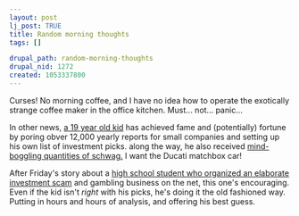 ```yaml
--- 
layout: post
lj_post: TRUE
title: Random morning thoughts
tags: []

drupal_path: random-morning-thoughts
drupal_nid: 1272
created: 1053337800
---
```

Curses! No morning coffee, and I have no idea how to operate the exotically strange coffee maker in the office kitchen. Must... not... panic...

In other news, <a href="http://lahiji.com/">a 19 year old kid</a> has achieved fame and (potentially) fortune by poring obver 12,000 yearly reports for small companies and setting up his own list of investment picks. along the way, he also received <a href="http://lahiji.com/pages/schwag.shtml">mind-boggling quantities of schwag.</a> I want the Ducati matchbox car!

After Friday's story about a <a href="http://www.latimes.com/news/local/orange/la-me-cole17may17,1,5111894.story?coll=la%2Deditions%2Dorange">high school student who organized an elaborate investment scam</a> and gambling business on the net, this one's encouraging. Even if the kid isn't <i>right</i> with his picks, he's doing it the old fashioned way. Putting in hours and hours of analysis, and offering his best guess.
